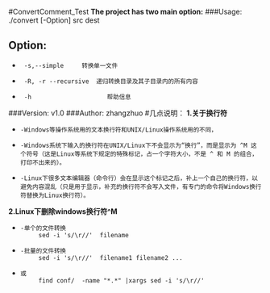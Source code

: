 #ConvertComment_Test
**The project has two main option:**
###Usage: ./convert [-Option] src dest
## Option:
-      -s,--simple	   转换单一文件
-      -R, -r --recursive  递归转换目录及其子目录内的所有内容
-      -h  			          帮助信息
###Version:			v1.0
###Author:			zhangzhuo
#几点说明：
**1.关于换行符**
-     -Windows等操作系统用的文本换行符和UNIX/Linux操作系统用的不同，
-     -Windows系统下输入的换行符在UNIX/Linux下不会显示为“换行”，而是显示为 ^M 这个符号（这是Linux等系统下规定的特殊标记，占一个字符大小，不是 ^ 和 M 的组合，打印不出来的）。
-     -Linux下很多文本编辑器（命令行）会在显示这个标记之后，补上一个自己的换行符，以避免内容混乱（只是用于显示，补充的换行符不会写入文件，有专门的命令将Windows换行符替换为Linux换行符）。
**2.Linux下删除windows换行符^M**
-     -单个的文件转换
           sed -i 's/\r//'  filename
-     -批量的文件转换
           sed -i 's/\r//'  filename1 filename2 ...
-     或
           find conf/  -name "*.*" |xargs sed -i 's/\r//'
